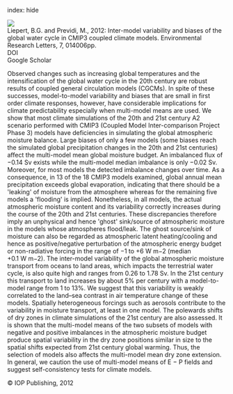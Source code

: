 index: hide

<div class="Citation">
    <div class="Citation-thumb CitationThumb-linked"  data-href="https://doi.org/10.1088/1748-9326/7/1/014006">
      <img src="https://static.claimspace.cloud/climate-study-static/refs/thumbs/7/Liepert_and_Previdi_2012-thumb.png" />
    </div>

  <div class="Citation-body">
    <div class="Citation-text">Liepert, B.G. and Previdi, M., 2012: Inter-model variability and biases of the global water cycle in CMIP3 coupled climate models. <span class="Article-journal">Environmental Research Letters, </span><span class="Article-volume">7, </span>014006pp.</div>
    <div class="Citation-links">
      <div class="CitationLink" data-href="https://doi.org/10.1088/1748-9326/7/1/014006">
        <div class="CitationLink-icon CitationLink-Doi"></div>
        <div class="CitationLink-text">DOI</div>
      </div>
      <div class="CitationLink" data-href="https://scholar.google.com/scholar?q=10.1088/1748-9326/7/1/014006">
        <div class="CitationLink-icon CitationLink-Scholar"></div>
        <div class="CitationLink-text">Google Scholar</div>
      </div>
    </div>
  </div>
</div>

Observed changes such as increasing global temperatures and the intensification of the global water cycle in the 20th century are robust results of coupled general circulation models (CGCMs). In spite of these successes, model-to-model variability and biases that are small in first order climate responses, however, have considerable implications for climate predictability especially when multi-model means are used. We show that most climate simulations of the 20th and 21st century A2 scenario performed with CMIP3 (Coupled Model Inter-comparison Project Phase 3) models have deficiencies in simulating the global atmospheric moisture balance. Large biases of only a few models (some biases reach the simulated global precipitation changes in the 20th and 21st centuries) affect the multi-model mean global moisture budget. An imbalanced flux of −0.14 Sv exists while the multi-model median imbalance is only −0.02 Sv. Moreover, for most models the detected imbalance changes over time. As a consequence, in 13 of the 18 CMIP3 models examined, global annual mean precipitation exceeds global evaporation, indicating that there should be a 'leaking' of moisture from the atmosphere whereas for the remaining five models a 'flooding' is implied. Nonetheless, in all models, the actual atmospheric moisture content and its variability correctly increases during the course of the 20th and 21st centuries. These discrepancies therefore imply an unphysical and hence 'ghost' sink/source of atmospheric moisture in the models whose atmospheres flood/leak. The ghost source/sink of moisture can also be regarded as atmospheric latent heating/cooling and hence as positive/negative perturbation of the atmospheric energy budget or non-radiative forcing in the range of −1 to +6 W m−2 (median +0.1 W m−2). The inter-model variability of the global atmospheric moisture transport from oceans to land areas, which impacts the terrestrial water cycle, is also quite high and ranges from 0.26 to 1.78 Sv. In the 21st century this transport to land increases by about 5% per century with a model-to-model range from 1 to 13%. We suggest that this variability is weakly correlated to the land–sea contrast in air temperature change of these models. Spatially heterogeneous forcings such as aerosols contribute to the variability in moisture transport, at least in one model. The polewards shifts of dry zones in climate simulations of the 21st century are also assessed. It is shown that the multi-model means of the two subsets of models with negative and positive imbalances in the atmospheric moisture budget produce spatial variability in the dry zone positions similar in size to the spatial shifts expected from 21st century global warming. Thus, the selection of models also affects the multi-model mean dry zone extension. In general, we caution the use of multi-model means of E − P fields and suggest self-consistency tests for climate models.

<div class="Citation-copy">
&copy; IOP Publishing, 2012
</div>